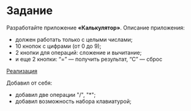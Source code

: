 # Задание

Разработайте приложение **«Калькулятор»**. Описание приложения:

- должен работать только с целыми числами;
- 10 кнопок с цифрами (от 0 до 9);
- 2 кнопки для операций: сложение и вычитание;
- и еще 2 кнопки: “=” — получить результат, “С” — сброс

[Реализация](https://calculator-react-result-school.vercel.app/)

Добавил от себя:
- добавил две операции "/", "*";
- добавил возможность набора клавиатурой;
